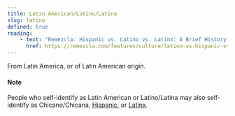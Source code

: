 ```yaml
---
title: Latin American/Latino/Latina
slug: latino
defined: true
reading:
    - text: "Remezcla: Hispanic vs. Latino vs. Latinx: A Brief History of How These Words Originated"
      href: https://remezcla.com/features/culture/latino-vs-hispanic-vs-latinx-how-these-words-originated/
---
```


From Latin America, or of Latin American origin. 

#### Note
People who self-identify as Latin American or Latino/Latina may also self-identify as Chicano/Chicana, [Hispanic](#/hispanic), or [Latinx](#/latinx).